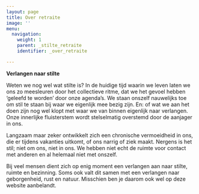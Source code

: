 ```yaml
---
layout: page
title: Over retraite
image: ''
menu:
  navigation:
    weight: 1
    parent: _stilte_retraite
    identifier: _over_retraite

---
```

**Verlangen naar stilte**

Weten we nog wel wat stilte is? In de huidige tijd waarin we leven laten we ons zo meesleuren door het collectieve ritme, dat we het gevoel hebben ‘geleefd te worden’ door onze agenda’s. We staan onszelf nauwelijks toe om stil te staan bij waar we eigenlijk mee bezig zijn. En: of wat we aan het doen zijn nog wel klopt met waar we van binnen eigenlijk naar verlangen. Onze innerlijke fluisterstem wordt stelselmatig overstemd door de aanjager in ons.

Langzaam maar zeker ontwikkelt zich een chronische vermoeidheid in ons, die er tijdens vakanties uitkomt, of ons narrig of ziek maakt. Nergens is het stil; niet om ons, niet in ons. We hebben niet echt de ruimte voor contact met anderen en al helemaal niet met onszelf.

Bij veel mensen dient zich op enig moment een verlangen aan naar stilte, ruimte en bezinning. Soms ook valt dit samen met een verlangen naar geborgenheid, rust en natuur. Misschien ben je daarom ook wel op deze website aanbelandt.